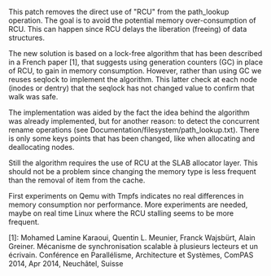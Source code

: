 This patch removes the direct use of "RCU" from the path_lookup 
operation. The goal is to avoid the potential memory over-consumption 
of RCU. This can happen since RCU delays the liberation (freeing) of 
data structures.

The new solution is based on a lock-free algorithm that has been
described in a French paper [1], that suggests using generation counters
(GC) in place of RCU, to gain in memory consumption. However, rather than
using GC we reuses seqlock to implement the algorithm. This latter
check at each node (inodes or dentry) that the seqlock has not changed
value to confirm that walk was safe.

The implementation was aided by the fact the idea behind the algorithm
was already implemented, but for another reason: to detect the
concurrent rename operations (see Documentation/filesystem/path_lookup.txt).
There is only some keys points that has been changed, like when allocating
and deallocating nodes.

Still the algorithm requires the use of RCU at the SLAB allocator layer.
This should not be a problem since changing the memory type is less
frequent than the removal of item from the cache.

First experiments on Qemu with Tmpfs indicates no real differences in memory
consumption nor performance. More experiments are needed, maybe on real
time Linux where the RCU stalling seems to be more frequent.

[1]: Mohamed Lamine Karaoui, Quentin L. Meunier, Franck Wajsbürt, Alain
Greiner. Mécanisme de synchronisation scalable à plusieurs lecteurs et
un écrivain. Conférence en Parallélisme, Architecture et Systèmes,
ComPAS 2014, Apr 2014, Neuchâtel, Suisse
